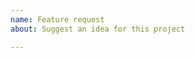 ```yaml
---
name: Feature request
about: Suggest an idea for this project

---
```


<!--  🚨 Please only include feature requests related to Dev Container Definitions here. 🚨 Other locations:
        VS Code Remote Development: http://github.com/Microsoft/vscode-remote-release 
        VS Code OSS: http://github.com/Microsoft/vscode
-->

<!-- Describe the feature request -->